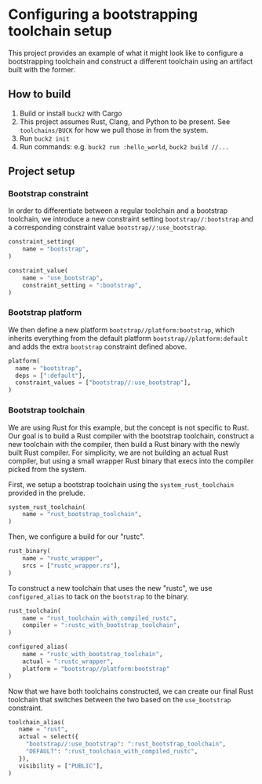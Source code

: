 # Configuring a bootstrapping toolchain setup

This project provides an example of what it might look like to configure a bootstrapping toolchain and construct a different toolchain using an artifact built with the former.

## How to build

1. Build or install `buck2` with Cargo
2. This project assumes Rust, Clang, and Python to be present. See `toolchains/BUCK` for how we pull those in from the system.
3. Run `buck2 init`
4. Run commands: e.g. `buck2 run :hello_world`, `buck2 build //...`

## Project setup

### Bootstrap constraint

In order to differentiate between a regular toolchain and a bootstrap toolchain, we introduce a new constraint setting `bootstrap//:bootstrap` and a corresponding constraint value `bootstrap//:use_bootstrap`.

```python
constraint_setting(
    name = "bootstrap",
)

constraint_value(
    name = "use_bootstrap",
    constraint_setting = ":bootstrap",
)
```

### Bootstrap platform

We then define a new platform `bootstrap//platform:bootstrap`, which inherits everything from the default platform `bootstrap//platform:default` and adds the extra `bootstrap` constraint defined above.

```python
platform(
  name = "bootstrap",
  deps = [":default"],
  constraint_values = ["bootstrap//:use_bootstrap"],
)
```

### Bootstrap toolchain

We are using Rust for this example, but the concept is not specific to Rust. Our goal is to
build a Rust compiler with the bootstrap toolchain, construct a new toolchain with the compiler,
then build a Rust binary with the newly built Rust compiler. For simplicity, we are not building
an actual Rust compiler, but using a small wrapper Rust binary that execs into the compiler picked from the system.

First, we setup a bootstrap toolchain using the `system_rust_toolchain` provided in the prelude.
```python
system_rust_toolchain(
    name = "rust_bootstrap_toolchain",
)
```

Then, we configure a build for our "rustc".
```python
rust_binary(
    name = "rustc_wrapper",
    srcs = ["rustc_wrapper.rs"],
)
```

To construct a new toolchain that uses the new "rustc", we use `configured_alias` to tack on the `bootstrap` to the binary.
```python
rust_toolchain(
    name = "rust_toolchain_with_compiled_rustc",
    compiler = ":rustc_with_bootstrap_toolchain",
)

configured_alias(
    name = "rustc_with_bootstrap_toolchain",
    actual = ":rustc_wrapper",
    platform = "bootstrap//platform:bootstrap"
)
```

Now that we have both toolchains constructed, we can create our final Rust toolchain that switches between the two based on the `use_bootstrap` constraint.
```python
toolchain_alias(
   name = "rust",
   actual = select({
     "bootstrap//:use_bootstrap": ":rust_bootstrap_toolchain",
     "DEFAULT": ":rust_toolchain_with_compiled_rustc",
   }),
   visibility = ["PUBLIC"],
)
```
